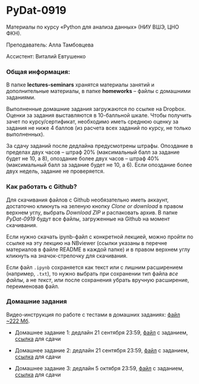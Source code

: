 # PyDat-0919

Материалы по курсу «Python для анализа данных» (НИУ ВШЭ, ЦНО ФКН).

Преподаватель: Алла Тамбовцева

Ассистент: Виталий Евтушенко

### Общая информация:

В папке **lectures-seminars** хранятся материалы занятий и дополнительные материалы, в папке **homeworks** – файлы с домашними заданиями. 

Выполненные домашние задания загружаются по ссылке на Dropbox. Оценки за задания выставляются в 10-балльной шкале.  Чтобы получить зачет по курсу/сертификат, необходимо иметь среднюю оценку за задания не ниже 4 баллов (из расчета всех заданий по курсу, не только выполненных).

За сдачу заданий после дедлайна предусмотрены штрафы. Опоздание в пределах двух часов – штраф 20% (максимальный балл за задание будет не 10, а 8), опоздание более двух часов – штраф 40% (максимальный балл за задание будет не 10, а 6). Если опоздание более двух недель, задание не проверяется.

### Как работать с Github?

Для скачивания файлов с Github необязательно иметь аккаунт, достаточно кликнуть на зеленую кнопку *Clone or download* в правом верхнем углу, выбрать *Download ZIP* и распаковать архив. В папке *PyDat-0919* будут все файлы, загруженные на Github на момент скачивания.

Если нужно скачать ipynb-файл с конкретной лекцией, можно пройти по ссылке на эту лекцию на NBviewer (ссылки указаны в перечне материалов в файле README в каждой папке) и в правом верхнем углу кликнуть на значок-стрелочку для скачивания. 

Если файл `.ipynb` сохраняется как текст или с лишним расширением (например, `.txt`), то нужно выбрать при сохранении тип файла *все файлы*, а не *текст*, или после сохранения убрать вручную расширение, переименовав файл.

### Домашние задания

Видео-инструкция по работе с тестами в домашних заданиях: [файл ~222 Мб](https://www.dropbox.com/s/4lda21zl80vxcjs/hw-test-instruction.mov?dl=0).

* Домашнее задание 1: дедлайн 21 сентября 23:59, [файл](https://nbviewer.jupyter.org/github/allatambov/PyDat-0919/blob/master/homeworks/homework1.ipynb) с заданием, [ссылка](https://www.dropbox.com/request/GRzu2304eo5fTrPXIx25) для сдачи

* Домашнее задание 2: дедлайн 21 сентября 23:59, [файл](https://nbviewer.jupyter.org/github/allatambov/PyDat-0919/blob/master/homeworks/homework2.ipynb) с заданием, [ссылка](https://www.dropbox.com/request/KM8EZ5WM3oqL85kLyz1h) для сдачи

* Домашнее задание 3: дедлайн 5 октября 23:59, [файл](https://nbviewer.jupyter.org/github/allatambov/PyDat-0919/blob/master/homeworks/homework3.ipynb) с заданием, [ссылка](https://www.dropbox.com/request/03F5IBoA4t989fyCFNhf) для сдачи
